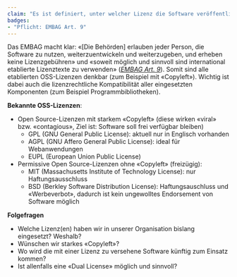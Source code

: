 ```yaml
---
claim: "Es ist definiert, unter welcher Lizenz die Software veröffentlicht wird."
badges:
- "Pflicht: EMBAG Art. 9"
---
```


Das EMBAG macht klar: «[Die Behörden] erlauben jeder Person, die Software zu nutzen, weiterzuentwickeln und weiterzugeben, und erheben keine Lizenzgebühren» und «soweit möglich und sinnvoll sind international etablierte Lizenztexte zu verwenden» (_[EMBAG Art. 9](https://www.fedlex.admin.ch/eli/fga/2023/787/de#art_9)_). Somit sind alle etablierten OSS-Lizenzen denkbar (zum Beispiel mit «Copyleft»). Wichtig ist dabei auch die lizenzrechtliche Kompatibilität aller eingesetzten Komponenten (zum Beispiel Programmbibliotheken).

**Bekannte OSS-Lizenzen**:

* Open Source-Lizenzen mit starkem «Copyleft» (diese wirken «viral» bzw. «contagious», Ziel ist: Software soll frei verfügbar bleiben)
    * GPL (GNU General Public License): aktuell nur in Englisch vorhanden
    * AGPL (GNU Affero General Public License): ideal für Webanwendungen
    * EUPL (European Union Public License)
* Permissive Open Source-Lizenzen ohne «Copyleft» (freizügig):
    * MIT (Massachusetts Institute of Technology License): nur Haftungsausschluss
    * BSD (Berkley Software Distribution License): Haftungsauschluss und «Werbeverbot», dadurch ist kein ungewolltes Endorsement von Software möglich

**Folgefragen**

* Welche Lizenz(en) haben wir in unserer Organisation bislang eingesetzt? Weshalb?
* Wünschen wir starkes «Copyleft»?
* Wo wird die mit einer Lizenz zu versehene Software künftig zum Einsatz kommen?
* Ist allenfalls eine «Dual License» möglich und sinnvoll?
